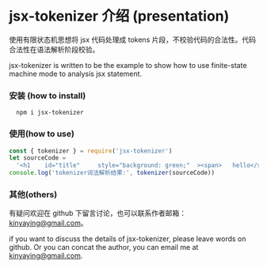 # jsx-tokenizer 介绍 (presentation)

使用有限状态机思想将 jsx 代码处理成 tokens 片段，不校验代码的合法性。代码合法性在语法解析阶段校验。

jsx-tokenizer is written to be the example to show how to use finite-state machine mode to analysis jsx statement.

### 安装 (how to install)

```shell
  npm i jsx-tokenizer
```

### 使用(how to use)

```javascript
const { tokenizer } = require('jsx-tokenizer')
let sourceCode =
  '<h1    id="title"     style="background: green;"  ><span>   hello</span>world</h1>    '
console.log('tokenizer词法解析结果:', tokenizer(sourceCode))
```

### 其他(others)

有疑问欢迎在 github 下留言讨论，也可以联系作者邮箱：kinyaying@gmail.com。

if you want to discuss the details of jsx-tokenizer, please leave words on github. Or you can concat the author, you can email me at kinyaying@gmail.com.

